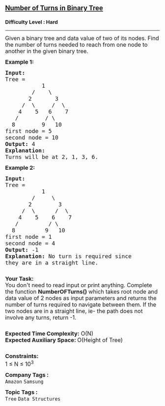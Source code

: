 <h2><a href="https://www.geeksforgeeks.org/problems/number-of-turns-in-binary-tree/1?utm_source=geeksforgeeks&utm_medium=ml_article_practice_tab&utm_campaign=article_practice_tab">Number of Turns in Binary Tree</a></h2><h3>Difficulty Level : Hard</h3><hr><div class="problems_problem_content__Xm_eO"><p><span style="font-size:18px">Given a binary tree and data value of two of its nodes. Find the number of turns needed to reach from one node to another in the given binary tree.</span></p>

<p><strong><span style="font-size:18px">Example 1:</span></strong></p>

<pre><span style="font-size:18px"><strong>Input:      </strong>
Tree = 
           1
        /    \
       2       3
     /  \     /  \
    4    5   6    7                        
   /        / \                        
  8        9   10   </span>
<span style="font-size:18px">first node = 5
second node = 10</span>
<span style="font-size:18px"><strong>Output:</strong> 4</span>
<span style="font-size:18px"><strong>Explanation: 
</strong>Turns will be at 2, 1, 3, 6.</span>
</pre>

<p><span style="font-size:18px"><strong>Example 2:</strong></span></p>

<pre><span style="font-size:18px"><strong>Input:      </strong>
Tree = 
           1
        /     \
       2        3
     /  \      /  \
    4    5    6    7                        
   /         / \                        
  8         9   10   </span>
<span style="font-size:18px">first node = 1
second node = 4  </span>
<span style="font-size:18px"><strong>Output:</strong> -1</span>
<span style="font-size:18px"><strong>Explanation: </strong>No turn is required since 
they are in a straight line.</span></pre>

<p><br>
<span style="font-size:18px"><strong>Your Task: &nbsp;</strong><br>
You don't need to read input or print anything. Complete the function <strong>NumberOFTurns()</strong> which takes root node and data value of 2 nodes as input parameters and returns the number of turns required to navigate between them. If the two nodes are in a straight line, ie- the path does not involve any turns, return -1.</span></p>

<p><br>
<span style="font-size:18px"><strong>Expected Time Complexity:</strong> O(N)<br>
<strong>Expected Auxiliary Space: </strong>O(Height of Tree)</span></p>

<p><br>
<span style="font-size:18px"><strong>Constraints:</strong><br>
1 ≤ N ≤ 10<sup>3</sup></span></p>
</div><p><span style=font-size:18px><strong>Company Tags : </strong><br><code>Amazon</code>&nbsp;<code>Samsung</code>&nbsp;<br><p><span style=font-size:18px><strong>Topic Tags : </strong><br><code>Tree</code>&nbsp;<code>Data Structures</code>&nbsp;